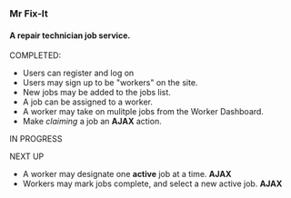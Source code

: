 ### Mr Fix-It
#### A repair technician job service.

COMPLETED:
* Users can register and log on
* Users may sign up to be "workers" on the site.
* New jobs may be added to the jobs list.
* A job can be assigned to a worker.
* A worker may take on mulitple jobs from the Worker Dashboard.
* Make *claiming* a job an **AJAX** action.

IN PROGRESS


NEXT UP
* A worker may designate one **active** job at a time. **AJAX**
* Workers may mark jobs complete, and select a new active job. **AJAX**

